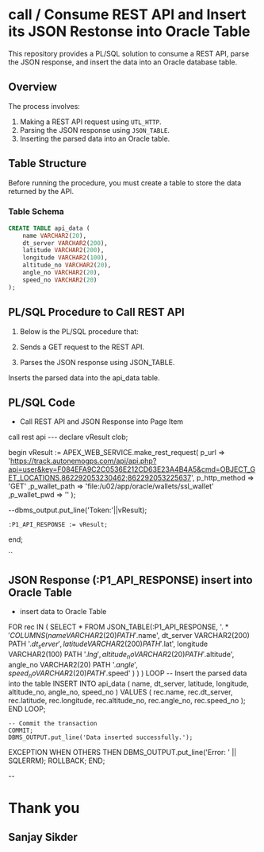 
# call / Consume REST API and Insert its JSON Restonse into Oracle Table

This repository provides a PL/SQL solution to consume a REST API, parse the JSON response, and insert the data into an Oracle database table.

## Overview

The process involves:
1. Making a REST API request using `UTL_HTTP`.
2. Parsing the JSON response using `JSON_TABLE`.
3. Inserting the parsed data into an Oracle table.

## Table Structure

Before running the procedure, you must create a table to store the data returned by the API.

### Table Schema

```sql
CREATE TABLE api_data (
    name VARCHAR2(20),
    dt_server VARCHAR2(200),
    latitude VARCHAR2(200),
    longitude VARCHAR2(100),
    altitude_no VARCHAR2(20),
    angle_no VARCHAR2(20),
    speed_no VARCHAR2(20)
);
```
## PL/SQL Procedure to Call REST API

1. Below is the PL/SQL procedure that:

2. Sends a GET request to the REST API.

3. Parses the JSON response using JSON_TABLE.

Inserts the parsed data into the api_data table.

## PL/SQL Code

- Call REST API and JSON Response into Page Item
  
call rest api ---
   declare 
   vResult clob;


   begin
        vResult := APEX_WEB_SERVICE.make_rest_request(
                    p_url         => 'https://track.autonemogps.com/api/api.php?api=user&key=F084EFA9C2C0536E212CD63E23A4B4A5&cmd=OBJECT_GET_LOCATIONS,862292053230462;862292053225637',
                    p_http_method => 'GET'
                    ,p_wallet_path => 'file:/u02/app/oracle/wallets/ssl_wallet'
                    ,p_wallet_pwd  => ''
        );


  --dbms_output.put_line('Token:'||vResult);

    :P1_API_RESPONSE := vResult;

   end;

``

## JSON Response (:P1_API_RESPONSE) insert into Oracle Table

- insert data to Oracle Table

FOR rec IN (
        SELECT * FROM JSON_TABLE(:P1_API_RESPONSE, '$.*' 
            COLUMNS (
                name VARCHAR2(20) PATH '$.name',
                dt_server VARCHAR2(200) PATH '$.dt_server',
                latitude VARCHAR2(200) PATH '$.lat',
                longitude VARCHAR2(100) PATH '$.lng',
                altitude_no VARCHAR2(20) PATH '$.altitude',
                angle_no VARCHAR2(20) PATH '$.angle',
                speed_no VARCHAR2(20) PATH '$.speed'
            )
        )
    ) LOOP
        -- Insert the parsed data into the table
        INSERT INTO api_data (
            name,
            dt_server,
            latitude,
            longitude,
            altitude_no,
            angle_no,
            speed_no
        )
        VALUES (
            rec.name,
            rec.dt_server,
            rec.latitude,
            rec.longitude,
            rec.altitude_no,
            rec.angle_no,
            rec.speed_no
        );
    END LOOP;

    -- Commit the transaction
    COMMIT;
    DBMS_OUTPUT.put_line('Data inserted successfully.');
    
EXCEPTION
    WHEN OTHERS THEN
        DBMS_OUTPUT.put_line('Error: ' || SQLERRM);
        ROLLBACK;
END;




-- 

 # Thank you
 ## Sanjay Sikder
